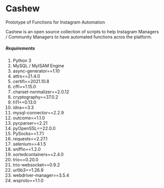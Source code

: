# Cashew
Prototype of Functions for Instagram Automation

Cashew is an open source collection of scripts to help Instagram Managers / Community Managers to have automated functions acros the platform.

##### Requirements

1. Python 3
1. MySQL / MyISAM Engine
1. async-generator==1.10
1. attrs==21.4.0
1. certifi==2021.10.8
1. cffi==1.15.0
1. charset-normalizer==2.0.12
1. cryptography==37.0.2
1. h11==0.13.0
1. idna==3.3
1. mysql-connector==2.2.9
1. outcome==1.1.0
1. pycparser==2.21
1. pyOpenSSL==22.0.0
1. PySocks==1.7.1
1. requests==2.27.1
1. selenium==4.1.5
1. sniffio==1.2.0
1. sortedcontainers==2.4.0
1. trio==0.20.0
1. trio-websocket==0.9.2
1. urllib3==1.26.9
1. webdriver-manager==3.5.4
1. wsproto==1.1.0